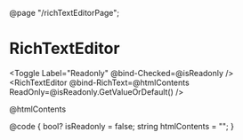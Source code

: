 ﻿@page "/richTextEditorPage";

<h1>RichTextEditor</h1>

<Toggle Label="Readonly" @bind-Checked=@isReadonly />
<RichTextEditor @bind-RichText=@htmlContents
                ReadOnly=@isReadonly.GetValueOrDefault() />

@htmlContents

@code {
    bool? isReadonly = false;
    string htmlContents = "";
}
